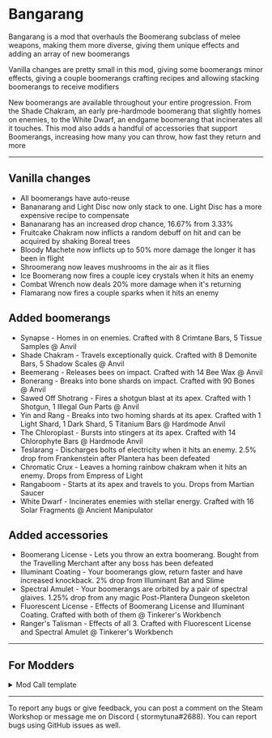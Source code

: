 # Bangarang

Bangarang is a mod that overhauls the Boomerang subclass of melee weapons, making them more diverse, giving them unique
effects and adding an array of new boomerangs

Vanilla changes are pretty small in this mod, giving some boomerangs minor effects, giving a couple boomerangs crafting
recipes and allowing stacking boomerangs to receive modifiers

New boomerangs are available throughout your entire progression. From the Shade Chakram, an early pre-hardmode boomerang
that slightly homes on enemies, to the White Dwarf, an endgame boomerang that incinerates all it touches. This mod also
adds a handful of accessories that support Boomerangs, increasing how many you can throw, how fast they return and more

***

## **Vanilla changes**

* All boomerangs have auto-reuse
* Bananarang and Light Disc now only stack to one. Light Disc has a more expensive recipe to compensate
* Bananarang has an increased drop chance, 16.67% from 3.33%
* Fruitcake Chakram now inflicts a random debuff on hit and can be acquired by shaking Boreal trees
* Bloody Machete now inflicts up to 50% more damage the longer it has been in flight
* Shroomerang now leaves mushrooms in the air as it flies
* Ice Boomerang now fires a couple icey crystals when it hits an enemy
* Combat Wrench now deals 20% more damage when it's returning
* Flamarang now fires a couple sparks when it hits an enemy

## **Added boomerangs**

* Synapse - Homes in on enemies. Crafted with 8 Crimtane Bars, 5 Tissue Samples @ Anvil
* Shade Chakram - Travels exceptionally quick. Crafted with 8 Demonite Bars, 5 Shadow Scales @ Anvil
* Beemerang - Releases bees on impact. Crafted with 14 Bee Wax @ Anvil
* Bonerang - Breaks into bone shards on impact. Crafted with 90 Bones @ Anvil
* Sawed Off Shotrang - Fires a shotgun blast at its apex. Crafted with 1 Shotgun, 1 Illegal Gun Parts @ Anvil
* Yin and Rang - Breaks into two homing shards at its apex. Crafted with 1 Light Shard, 1 Dark Shard, 5 Titanium Bars @
  Hardmode Anvil
* The Chloroplast - Bursts into stingers at its apex. Crafted with 14 Chlorophyte Bars @ Hardmode Anvil
* Teslarang - Discharges bolts of electricity when it hits an enemy. 2.5% drop from Frankenstein after Plantera has been
  defeated
* Chromatic Crux - Leaves a homing rainbow chakram when it hits an enemy. Drops from Empress of Light
* Rangaboom - Starts at its apex and travels to you. Drops from Martian Saucer
* White Dwarf - Incinerates enemies with stellar energy. Crafted with 16 Solar Fragments @ Ancient Manipulator

## **Added accessories**

* Boomerang License - Lets you throw an extra boomerang. Bought from the Travelling Merchant after any boss has been
  defeated
* Illuminant Coating - Your boomerangs glow, return faster and have increased knockback. 2% drop from Illuminant Bat and
  Slime
* Spectral Amulet - Your boomerangs are orbited by a pair of spectral glaives. 1.25% drop from any magic Post-Plantera
  Dungeon skeleton
* Fluorescent License - Effects of Boomerang License and Illuminant Coating. Crafted with both of them @ Tinkerer's
  Workbench
* Ranger's Talisman - Effects of all 3. Crafted with Fluorescent License and Spectral Amulet @ Tinkerer's Workbench

***

## **For Modders**

<details>
<summary>Mod Call template</summary>
<br>

        // You can use this mod call to register your boomerangs to this mod's list of boomerangs
        // This allows accessories from this mod to work with your boomerangs
        // While this mod only adds melee boomerangs, nothing in the code defines boomerangs as melee, so if you'd like to support non-melee boomerangs you absolutely can
        // You can see how your mod call is interpreted and used here - https://github.com/stormytuna/Bangarang/blob/main/Bangarang.cs
        public override void PostSetupContent() {
            if (ModLoader.TryGetMod("Bangarang", out Mod bangarang)) {
                bangarang.Call(arg1, arg2, arg3, arg4);
                // arg1 should be an int equal to the item type of the boomerang you want to register
                // arg2 can be an int equal to the projectile type that the item shoots
                // arg2 can also be an int[] of all the projectile types that item shoots
                    // When checking if you can or can't use an item, it will use the highest count of any of the given projectiles, not the total count of all of those projectiles
                // arg3 should be an int equal to the number of boomerangs you can have out at once
                    // This allows the Boomerang License and its upgrades to allow your boomerang to be thrown an extra time
                    // Use the base amount of boomerangs, if you can throw 5 you should be able to throw 6 with the Boomerang License
                    // Use -1 if this boomerang doesn't have a limit
                    // Use -2 if this boomerang shouldn't benefit from the extra boomerang effect of Boomerang License and its upgrades
                // arg4 can be a Func<Player, Item, int, bool>, ie a function that takes a Player, Item and int as parameters and returns a bool
                    // The Player will be the player currently trying to use the item
                    // The Item will be the item they're trying to use
                    // The int will be the number of extra boomerangs, currently this will only be 0 or 1 but assuming it could be greater than 1 when writing code using it
                    // If your boomerang is prevented from shooting based on anything except count you will want to use this
                    // If your boomerang is limited by count, don't add that condition to this Func
                    // This is also called if arg3 is -1 or -2
                // arg4 can also be null if you don't need to add this sort of extra functionality
                    // However it's important to actually pass in null here, not doing so results in an index out of range exception 
            }
        }

</details>

***

To report any bugs or give feedback, you can post a comment on the Steam Workshop or message me on Discord (
stormytuna#2688). You can report bugs using GitHub issues as well.